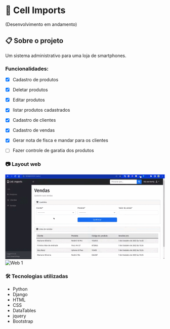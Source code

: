 # :iphone: Cell Imports

(Desenvolvimento em andamento)

## :clipboard: Sobre o projeto

Um sistema administrativo para uma loja de smartphones.

### Funcionalidades:
- [x] Cadastro de produtos
- [x] Deletar produtos
- [x] Editar produtos
- [x] listar produtos cadastrados
- [x] Cadastro de clientes
- [x] Cadastro de vendas
- [x] Gerar nota de fisca e mandar para os clientes
- [ ] Fazer controle de garatia dos produtos


### :camera: Layout web
![Web 1](https://github.com/Werberty/cell-imports/blob/0ca4407db42259a2587c47f8da3b5e39c3ae29cb/assets/cell-imports-4.gif)
![Web 1](https://github.com/Werberty/cell-imports/blob/9fde2da1c14f551fc4f28d00c51d8b60de4ae7c0/assets/cell-imports-6.gif)


### 🛠 Tecnologias utilizadas
- Python
- Django
- HTML
- CSS
- DataTables
- jquery
- Bootstrap
